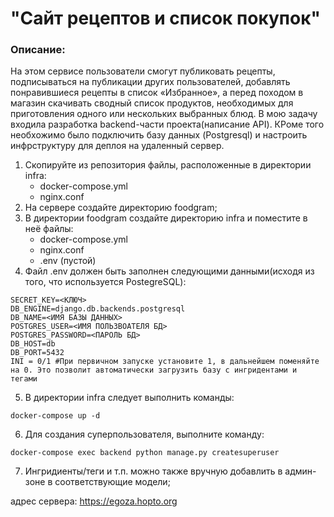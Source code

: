 # "Сайт рецептов и список покупок"

### Описание:
На этом сервисе пользователи смогут публиковать рецепты, подписываться на публикации других пользователей, добавлять понравившиеся рецепты в список «Избранное», а перед походом в магазин скачивать сводный список продуктов, необходимых для приготовления одного или нескольких выбранных блюд. В мою задачу входила разработка backend-части проекта(написание API). 
КРоме того необхожимо было подключить базу данных (Postgresql) и настроить инфрструктуру для деплоя на удаленный сервер.


1. Скопируйте из репозитория файлы, расположенные в директории infra:
    - docker-compose.yml
    - nginx.conf
2. На сервере создайте директорию foodgram;
3. В директории foodgram создайте директорию infra и поместите в неё файлы:
    - docker-compose.yml
    - nginx.conf
    - .env (пустой)
4. Файл .env должен быть заполнен следующими данными(исходя из того, что используется PostegreSQL):
```
SECRET_KEY=<КЛЮЧ>
DB_ENGINE=django.db.backends.postgresql
DB_NAME=<ИМЯ БАЗЫ ДАННЫХ>
POSTGRES_USER=<ИМЯ ПОЛЬЗВОАТЕЛЯ БД>
POSTGRES_PASSWORD=<ПАРОЛЬ БД>
DB_HOST=db
DB_PORT=5432
INI = 0/1 #При первичном запуске установите 1, в дальнейшем поменяйте на 0. Это позволит автоматически загрузить базу с ингридентами и тегами
```

5. В директории infra следует выполнить команды:
```
docker-compose up -d
```

6. Для создания суперпользователя, выполните команду:
```
docker-compose exec backend python manage.py createsuperuser
```

7. Ингридиенты/теги и т.п. можно также  вручную добавлить в админ-зоне в соответствующие модели;


адрес сервера: https://egoza.hopto.org
